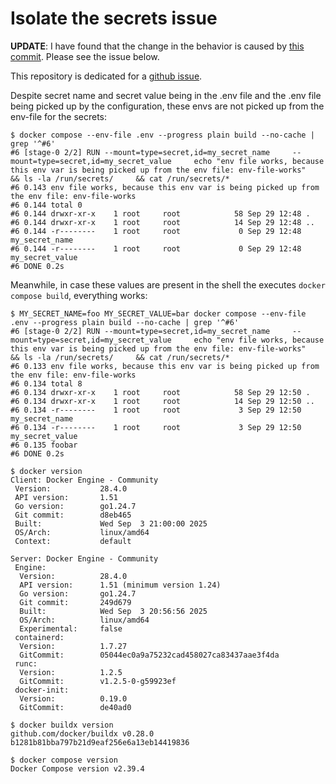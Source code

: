 # Isolate the secrets issue
**UPDATE**: I have found that the change in the behavior is caused by [this commit](https://github.com/docker/compose/commit/b387ba4a05accb92a52b48e75c46e61cab9cbc82). Please see the issue below.


This repository is dedicated for a [github issue](https://github.com/docker/compose/issues/13255).

Despite secret name and secret value being in the .env file and the .env file being picked up by the configuration, these envs are not picked up from the env-file for the secrets:
```shell
$ docker compose --env-file .env --progress plain build --no-cache | grep '^#6'
#6 [stage-0 2/2] RUN --mount=type=secret,id=my_secret_name     --mount=type=secret,id=my_secret_value     echo "env file works, because this env var is being picked up from the env file: env-file-works"     && ls -la /run/secrets/     && cat /run/secrets/*
#6 0.143 env file works, because this env var is being picked up from the env file: env-file-works
#6 0.144 total 0
#6 0.144 drwxr-xr-x    1 root     root            58 Sep 29 12:48 .
#6 0.144 drwxr-xr-x    1 root     root            14 Sep 29 12:48 ..
#6 0.144 -r--------    1 root     root             0 Sep 29 12:48 my_secret_name
#6 0.144 -r--------    1 root     root             0 Sep 29 12:48 my_secret_value
#6 DONE 0.2s
```

Meanwhile, in case these values are present in the shell the executes `docker compose build`, everything works:
```shell
$ MY_SECRET_NAME=foo MY_SECRET_VALUE=bar docker compose --env-file .env --progress plain build --no-cache | grep '^#6'
#6 [stage-0 2/2] RUN --mount=type=secret,id=my_secret_name     --mount=type=secret,id=my_secret_value     echo "env file works, because this env var is being picked up from the env file: env-file-works"     && ls -la /run/secrets/     && cat /run/secrets/*
#6 0.133 env file works, because this env var is being picked up from the env file: env-file-works
#6 0.134 total 8
#6 0.134 drwxr-xr-x    1 root     root            58 Sep 29 12:50 .
#6 0.134 drwxr-xr-x    1 root     root            14 Sep 29 12:50 ..
#6 0.134 -r--------    1 root     root             3 Sep 29 12:50 my_secret_name
#6 0.134 -r--------    1 root     root             3 Sep 29 12:50 my_secret_value
#6 0.135 foobar
#6 DONE 0.2s
```


```shell
$ docker version
Client: Docker Engine - Community
 Version:           28.4.0
 API version:       1.51
 Go version:        go1.24.7
 Git commit:        d8eb465
 Built:             Wed Sep  3 21:00:00 2025
 OS/Arch:           linux/amd64
 Context:           default

Server: Docker Engine - Community
 Engine:
  Version:          28.4.0
  API version:      1.51 (minimum version 1.24)
  Go version:       go1.24.7
  Git commit:       249d679
  Built:            Wed Sep  3 20:56:56 2025
  OS/Arch:          linux/amd64
  Experimental:     false
 containerd:
  Version:          1.7.27
  GitCommit:        05044ec0a9a75232cad458027ca83437aae3f4da
 runc:
  Version:          1.2.5
  GitCommit:        v1.2.5-0-g59923ef
 docker-init:
  Version:          0.19.0
  GitCommit:        de40ad0

$ docker buildx version
github.com/docker/buildx v0.28.0 b1281b81bba797b21d9eaf256e6a13eb14419836

$ docker compose version
Docker Compose version v2.39.4
```
